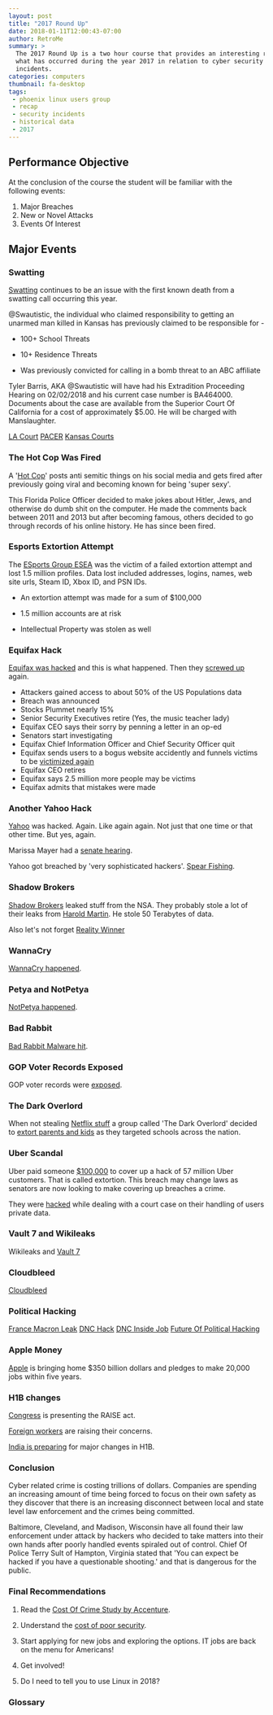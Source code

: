 ```yaml
---
layout: post
title: "2017 Round Up"
date: 2018-01-11T12:00:43-07:00
author: RetroMe
summary: >
  The 2017 Round Up is a two hour course that provides an interesting recap of
  what has occurred during the year 2017 in relation to cyber security related
  incidents.
categories: computers
thumbnail: fa-desktop
tags:
 - phoenix linux users group
 - recap
 - security incidents
 - historical data
 - 2017
---
```


## Performance Objective

At the conclusion of the course the student will be familiar with the following
events:

1. Major Breaches
2. New or Novel Attacks
3. Events Of Interest

## Major Events 

### Swatting

[Swatting][CallOfDutyShooting] continues to be an issue with the first known
death from a swatting call occurring this year.

@Swautistic, the individual who claimed responsibility to getting an unarmed
man killed in Kansas has previously claimed to be responsible for -

- 100+ School Threats

- 10+ Residence Threats

- Was previously convicted for calling in a bomb threat to an ABC affiliate

Tyler Barris, AKA @Swautistic will have had his Extradition Proceeding Hearing
on 02/02/2018 and his current case number is BA464000. Documents about the case
are available from the Superior Court Of California for a cost of approximately
$5.00. He will be charged with Manslaughter.

[LA Court](http://www.lacourt.org/criminalcasesummary/ui/)
[PACER](https://www.pacer.gov/)
[Kansas Courts](https://www.kansas.gov/countyCourts/)

### The Hot Cop Was Fired

A '[Hot Cop][HotCop]' posts anti semitic things on his social media and gets
fired after previously going viral and becoming known for being 'super
sexy'.

This Florida Police Officer decided to make jokes about Hitler, Jews, and
otherwise do dumb shit on the computer. He made the comments back between
2011 and 2013 but after becoming famous, others decided to go through records
of his online history. He has since been fired.

### Esports Extortion Attempt

The [ESports Group ESEA][ESports] was the victim of a failed extortion
attempt and lost 1.5 million profiles. Data lost included addresses, logins,
names, web site urls, Steam ID, Xbox ID, and PSN IDs.

- An extortion attempt was made for a sum of $100,000

- 1.5 million accounts are at risk

- Intellectual Property was stolen as well

### Equifax Hack

[Equifax was hacked][equifaxone] and this is what happened. 
Then they [screwed up][equifaxdb] again.

- Attackers gained access to about 50% of the US Populations data
- Breach was announced
- Stocks Plummet nearly 15%
- Senior Security Executives retire (Yes, the music teacher lady)
- Equifax CEO says their sorry by penning a letter in an op-ed
- Senators start investigating
- Equifax Chief Information Officer and Chief Security Officer quit
- Equifax sends users to a bogus website accidently and funnels victims to be
  [victimized again][equifaxtwo]
- Equifax CEO retires
- Equifax says 2.5 million more people may be victims
- Equifax admits that mistakes were made

### Another Yahoo Hack

[Yahoo][YahooHack] was hacked. Again. Like again again. Not just that one
time or that other time. But yes, again.

Marissa Mayer had a [senate hearing][SenateHearing].

Yahoo got breached by 'very sophisticated hackers'. [Spear Fishing][YahooSpear].

### Shadow Brokers

[Shadow Brokers][ShadowBrokers] leaked stuff from the NSA. They probably
stole a lot of their leaks from [Harold Martin][NSAContractor]. He stole
50 Terabytes of data.

Also let's not forget [Reality Winner][RealWinner]

### WannaCry

[WannaCry happened][Wannacry].

### Petya and NotPetya

[NotPetya happened][notpetya].

### Bad Rabbit

[Bad Rabbit Malware hit][therabbit].

### GOP Voter Records Exposed

GOP voter records were [exposed][gopvoters].

### The Dark Overlord

When not stealing [Netflix stuff][xtort1] a group called 'The Dark
Overlord' decided to [extort parents and kids][xtort2] as they targeted
schools across the nation.

### Uber Scandal

Uber paid someone [$100,000][uberhack] to cover up a hack of 57 million Uber
customers.  That is called extortion. This breach may change laws as senators
are now looking to make covering up breaches a crime.

They were [hacked][uberhackprev] while dealing with a court case on their
handling of users private data.

### Vault 7 and Wikileaks

Wikileaks and [Vault 7][vault7]

### Cloudbleed

[Cloudbleed][cloudbleed]

### Political Hacking

[France Macron Leak][macronleak]
[DNC Hack][dnchacking]
[DNC Inside Job][dncinside]
[Future Of Political Hacking][politicalhacking]

### Apple Money

[Apple][applemoney] is bringing home $350 billion dollars and pledges to make
20,000 jobs within five years.

### H1B changes

[Congress][congressraise] is presenting the RAISE act.

[Foreign workers][h1bconcerns] are raising their concerns.

[India is preparing][timeofindia] for major changes in H1B.

### Conclusion

Cyber related crime is costing trillions of dollars. Companies are spending an
increasing amount of time being forced to focus on their own safety as they
discover that there is an increasing disconnect between local and state level
law enforcement and the crimes being committed.

Baltimore, Cleveland, and Madison, Wisconsin have all found their law
enforcement under attack by hackers who decided to take matters into their own
hands after poorly handled events spiraled out of control. Chief Of Police
Terry Sult of Hampton, Virginia stated that 'You can expect be hacked if you
have a questionable shooting.' and that is dangerous for the public.

### Final Recommendations

1. Read the [Cost Of Crime Study by Accenture][costofcrime].

2. Understand the [cost of poor security][securitycosts].

3. Start applying for new jobs and exploring the options. IT jobs are back on the
   menu for Americans!

4. Get involved!

5. Do I need to tell you to use Linux in 2018?

### Glossary

[CallOfDutyShooting]: http://archive.is/zpnfu 'Swatting Hoax Kills Man'
[HotCop]: http://archive.is/neAkw 'A Super Sexy Cop Gets Fired For Social Media'
[ESports]: http://archive.is/p8TK0 '1.5 Million ESports Records Leaked'
[YahooHack]: http://archive.is/K228z 'Yahoo Lost A Billion Records'
[SenateHearing]: http://archive.is/khtAY 'Senate Hearing For Mayer and Equifax'
[YahooSpear]: http://archive.is/jsnm8 'Spear Fishing'
[ShadowBrokers]: http://archive.is/Bu8ip 'Shadow Brokers Leaks'
[NSAContractor]: http://archive.is/NQYKt 'Harold Martin Pleads Guilty'
[RealWinner]: http://archive.is/PFPlK 'NSA leaks docs'
[Wannacry]: http://archive.is/lNPMh 'Wannacry attack'
[notpetya]: http://archive.is/fGdaz 'Not Petya Destroys Stuff On Purpose'
[therabbit]: http://archive.is/5788M 'Bad Rabbit Pretended To Be Flash'
[gopvoters]: http://archive.is/7KuO5 'GOP Voter Records Leaked'
[xtort1]: http://archive.is/sUr7j 'Dark Overlord attacks Netflix'
[xtort2]: http://archive.is/VOfmn 'Dark Overlord threatens kids'
[vault7]: http://archive.is/KMz2v 'Wikileaks Press Release'
[cloudbleed]: http://archive.is/ScHQN 'Blog Post - Cloudflare'
[macronleak]: http://archive.is/X9WQB 'Email Leaks In French Presidential Race'
[uberhack]: http://archive.is/3xI5n 'Uber pays off hackers'
[applemoney]: http://archive.is/fiGDN 'Apple makes some promises.'
[congressraise]: http://archive.is/5rLct 'The RAISE act makes changes to H1B'
[h1bconcerns]: http://archive.is/n3p8e 'Foreign Workers Concerned'
[timeofindia]: http://archive.is/VAWIr 'List Of H1B Must Haves'
[securitycosts]: http://archive.is/zd48N 'Cost of Security'
[equifaxone]: http://archive.is/TdMe5 'Equifax hacked'
[equifaxtwo]: http://archive.is/QM43R 'Equifax failed at security twice'
[equifaxdb]: http://archive.is/sWlBx 'Equifax leaked their DB'
[dnchacking]: http://archive.is/lmre1 'DNC Hack'
[dncinside]: http://archive.is/ZK32C 'DNC Hack Possible Inside Job'
[politicalhacking]: http://archive.is/l1ost 'The Future Of Political Hacking'
[uberhackprev]: http://archive.is/p1New 'Uber Was Hacked While Fighting Breach Suit'
[costofcrime]: https://www.accenture.com/us-en/insight-cost-of-cybercrime-2017 'Cost of crime study'
